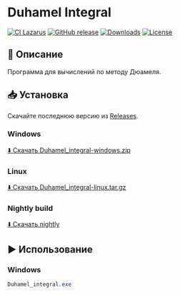 # Duhamel Integral

[![CI Lazarus](https://github.com/andreyvrn/The-Duhamel-integral/actions/workflows/ci.yml/badge.svg)](https://github.com/andreyvrn/The-Duhamel-integral/actions/workflows/ci.yml)
[![GitHub release](https://img.shields.io/github/v/release/andreyvrn/The-Duhamel-integral?include_prereleases&sort=semver)](https://github.com/andreyvrn/The-Duhamel-integral/releases/latest)
[![Downloads](https://img.shields.io/github/downloads/andreyvrn/The-Duhamel-integral/total.svg)](https://github.com/andreyvrn/The-Duhamel-integral/releases)
[![License](https://img.shields.io/github/license/andreyvrn/The-Duhamel-integral)](LICENSE)

## 📖 Описание
Программа для вычислений по методу Дюамеля.

## 📥 Установка

Скачайте последнюю версию из [Releases](https://github.com/andreyvrn/The-Duhamel-integral/releases/latest).

### Windows
[⬇️ Скачать Duhamel_integral-windows.zip](https://github.com/andreyvrn/The-Duhamel-integral/releases/latest/download/Duhamel_integral-windows.zip)

### Linux
[⬇️ Скачать Duhamel_integral-linux.tar.gz](https://github.com/andreyvrn/The-Duhamel-integral/releases/latest/download/Duhamel_integral-linux.tar.gz)

### Nightly build
[⬇️ Скачать nightly](https://github.com/andreyvrn/The-Duhamel-integral/releases/tag/nightly)

## ▶️ Использование

### Windows
```powershell
Duhamel_integral.exe
